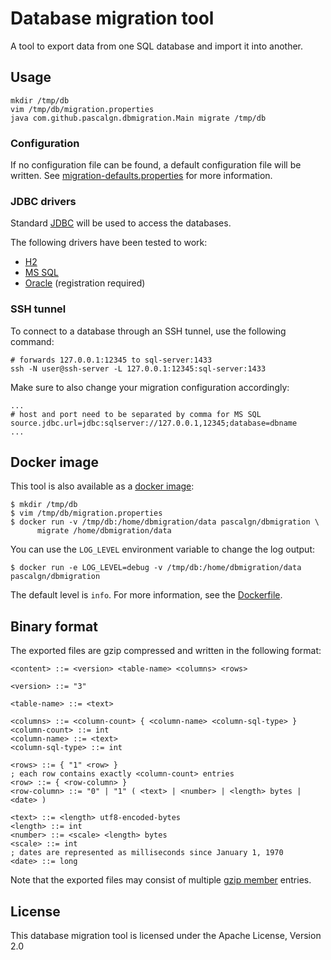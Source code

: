 # Database migration tool

A tool to export data from one SQL database and import it into another.

## Usage

    mkdir /tmp/db
    vim /tmp/db/migration.properties
    java com.github.pascalgn.dbmigration.Main migrate /tmp/db

### Configuration

If no configuration file can be found, a default configuration file will be written.
See [migration-defaults.properties](src/main/resources/com/github/pascalgn/dbmigration/migration-defaults.properties) for more information.

### JDBC drivers

Standard [JDBC](https://en.wikipedia.org/wiki/Java_Database_Connectivity) will be used to access the databases.

The following drivers have been tested to work:

- [H2](http://repo2.maven.org/maven2/com/h2database/h2/1.4.192/)
- [MS SQL](http://repo2.maven.org/maven2/com/microsoft/sqlserver/mssql-jdbc/6.1.0.jre8/)
- [Oracle](http://www.oracle.com/technetwork/database/features/jdbc/index-091264.html) (registration required)

### SSH tunnel

To connect to a database through an SSH tunnel, use the following command:

    # forwards 127.0.0.1:12345 to sql-server:1433
    ssh -N user@ssh-server -L 127.0.0.1:12345:sql-server:1433

Make sure to also change your migration configuration accordingly:

    ...
    # host and port need to be separated by comma for MS SQL
    source.jdbc.url=jdbc:sqlserver://127.0.0.1,12345;database=dbname
    ...

## Docker image

This tool is also available as a [docker image](https://hub.docker.com/r/pascalgn/dbmigration/):

    $ mkdir /tmp/db
    $ vim /tmp/db/migration.properties
    $ docker run -v /tmp/db:/home/dbmigration/data pascalgn/dbmigration \
          migrate /home/dbmigration/data

You can use the `LOG_LEVEL` environment variable to change the log output:

    $ docker run -e LOG_LEVEL=debug -v /tmp/db:/home/dbmigration/data pascalgn/dbmigration

The default level is `info`. For more information, see the [Dockerfile](src/build/Dockerfile).

## Binary format

The exported files are gzip compressed and written in the following format:

    <content> ::= <version> <table-name> <columns> <rows>

    <version> ::= "3"

    <table-name> ::= <text>

    <columns> ::= <column-count> { <column-name> <column-sql-type> }
    <column-count> ::= int
    <column-name> ::= <text>
    <column-sql-type> ::= int

    <rows> ::= { "1" <row> }
    ; each row contains exactly <column-count> entries
    <row> ::= { <row-column> }
    <row-column> ::= "0" | "1" ( <text> | <number> | <length> bytes | <date> )

    <text> ::= <length> utf8-encoded-bytes
    <length> ::= int
    <number> ::= <scale> <length> bytes
    <scale> ::= int
    ; dates are represented as milliseconds since January 1, 1970
    <date> ::= long

Note that the exported files may consist of multiple [gzip member](https://tools.ietf.org/html/rfc1952#page-5) entries.

## License

This database migration tool is licensed under the Apache License, Version 2.0
